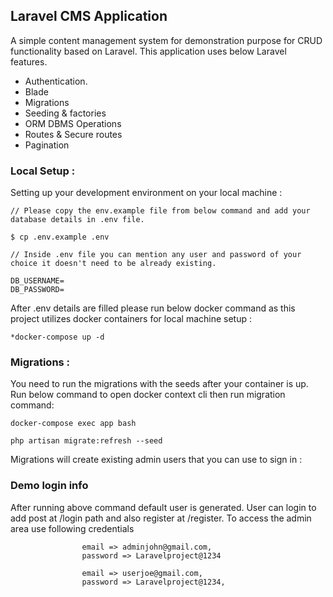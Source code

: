 ## Laravel CMS Application

A simple content management system for demonstration purpose for CRUD functionality based on Laravel. This application uses below Laravel features.

-   Authentication.
-   Blade
-   Migrations
-   Seeding & factories
-   ORM DBMS Operations
-   Routes & Secure routes
-   Pagination

### Local Setup :

Setting up your development environment on your local machine :

```
// Please copy the env.example file from below command and add your database details in .env file.

$ cp .env.example .env

// Inside .env file you can mention any user and password of your choice it doesn't need to be already existing.

DB_USERNAME=
DB_PASSWORD=
```

After .env details are filled please run below docker command as this project utilizes docker containers for local machine setup :

```
*docker-compose up -d
```

### Migrations :

You need to run the migrations with the seeds after your container is up. Run below command to open docker context cli then run migration command:

```
docker-compose exec app bash

php artisan migrate:refresh --seed

```

Migrations will create existing admin users that you can use to sign in :

### Demo login info

After running above command default user is generated. User can login to add post at /login path and also register at /register.
To access the admin area use following credentials

```
                email => adminjohn@gmail.com,
                password => Laravelproject@1234

                email => userjoe@gmail.com,
                password => Laravelproject@1234,
```
